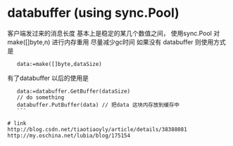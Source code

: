 # databuffer (using sync.Pool)
 客户端发过来的消息长度 基本上是稳定的某几个数值之间，
 使用sync.Pool 对make([]byte,n) 进行内存重用
 尽量减少gc时间
 如果没有 databuffer
 则使用方式是
  ```
     data:=make([]byte,dataSize)
  ```
  有了databuffer 以后的使用是
  ```
     data:=databuffer.GetBuffer(dataSize)
     // do something
     databuffer.PutBuffer(data) // 把data 这块内存放到缓存中
     ```
     
# link
  http://blog.csdn.net/tiaotiaoyly/article/details/38388081
  http://my.oschina.net/lubia/blog/175154